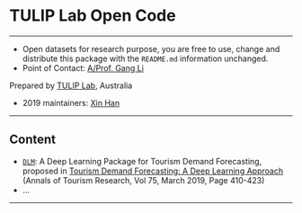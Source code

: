 # TULIP Lab Open Code  

---
- Open datasets for research purpose, you are free to use, change and distribute this package with the `README.md` information unchanged.
- Point of Contact: [A/Prof. Gang Li](https://github.com/tuliplab) 

Prepared by [TULIP Lab](http://www.tulip.org.au), Australia

- 2019 maintainers: [Xin Han](https://github.com/xhan97)

---

## Content

* [`DLM`](DLM): A Deep Learning Package for Tourism Demand Forecasting, proposed in [Tourism Demand Forecasting: A Deep Learning Approach](https://doi.org/10.1016/j.annals.2019.01.014) (Annals of Tourism Research, Vol 75, March 2019, Page 410-423)
* ...


---